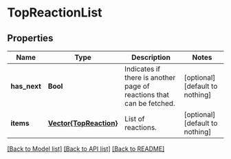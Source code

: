 # TopReactionList


## Properties
Name | Type | Description | Notes
------------ | ------------- | ------------- | -------------
**has_next** | **Bool** | Indicates if there is another page of reactions that can be fetched. | [optional] [default to nothing]
**items** | [**Vector{TopReaction}**](TopReaction.md) | List of reactions. | [optional] [default to nothing]


[[Back to Model list]](../README.md#models) [[Back to API list]](../README.md#api-endpoints) [[Back to README]](../README.md)


